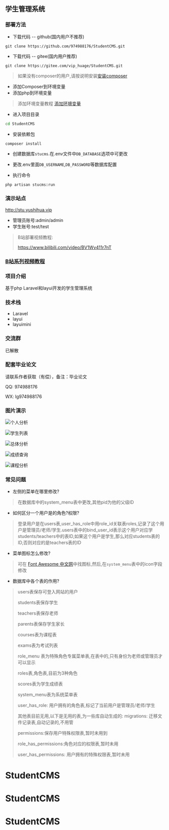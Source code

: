 ## 学生管理系统
### 部署方法

- 下载代码 -- github(国内用户不推荐)
```
git clone https://github.com/974988176/StudentCMS.git
```


- 下载代码 -- gitee(国内用户推荐)
```
git clone https://gitee.com/vip_huage/StudentCMS.git
```

> 如果没有composer的用户,请按说明安装[安装composer](https://www.php.cn/tool/composer/427612.html)

- 添加Composer到环境变量
- 添加php到环境变量

> 添加环境变量教程 [添加环境变量](https://jingyan.baidu.com/article/47a29f24610740c0142399ea.html)

- 进入项目目录
```cmd
cd StudentCMS
```

- 安装依赖包
```
composer install
```


- 创建数据库`stucms`.在.env文件中`DB_DATABASE`选项中可更改

- 更改.env里面`DB_USERNAME`,`DB_PASSWORD`等数据库配置

- 执行命令
```cmd
php artisan stucms:run
```


### 演示站点
http://stu.yushihua.vip

- 管理员账号:admin/admin
- 学生账号:test/test

>
> B站部署视频教程:
>
> https://www.bilibili.com/video/BV1Wv411r7nT
>

### [B站系列视频教程](https://space.bilibili.com/260594621/video)

### 项目介绍
基于php Laravel和layui开发的学生管理系统

### 技术栈
- Laravel
- layui
- layuimini

### 交流群
已解散

### 配套毕业论文
请联系作者获取（有偿），备注：毕业论文

QQ: 974988176

WX: lg974988176


### 图片演示

![个人分析](https://github.com/974988176/StudentCMS/blob/master/screenshots/%E4%B8%AA%E4%BA%BA%E5%88%86%E6%9E%90.jpg?raw=true)


![学生列表](https://github.com/974988176/StudentCMS/blob/master/screenshots/%E5%AD%A6%E7%94%9F%E5%88%97%E8%A1%A8.jpg?raw=true)


![总体分析](https://github.com/974988176/StudentCMS/blob/master/screenshots/%E6%80%BB%E4%BD%93%E5%88%86%E6%9E%90.jpg?raw=true)


![成绩查询](https://github.com/974988176/StudentCMS/blob/master/screenshots/%E6%88%90%E7%BB%A9%E6%9F%A5%E8%AF%A2.jpg?raw=true)


![课程分析](https://github.com/974988176/StudentCMS/blob/master/screenshots/%E8%AF%BE%E7%A8%8B%E5%88%86%E6%9E%90.jpg?raw=true)


### 常见问题

- 左侧的菜单在哪里修改?
> 在数据库中的system_menu表中更改,其他pid为他的父级ID
>

- 如何区分一个用户是的角色?权限?
> 登录用户是在users表,user_has_role中用role_id关联表roles,记录了这个用户是管理员/老师/学生.users表中的bind_user_id表示这个用户对应学students/teachers中的表ID,如果这个用户是学生,那么对应students表的ID,否则对应的是teachers表的ID

- 菜单图标怎么修改?
> 可在 [Font Awesome 中文网](http://www.fontawesome.com.cn/faicons/)中找图标,然后,在`system_menu`表中的icon字段修改
>

- 数据库中各个表的作用?

> users表保存可登入网站的用户
>
> students表保存学生
>
> teachers表保存老师
>
> parents表保存学生家长
>
> courses表为课程表
>
> exams表为考试列表
>
> role_menu 表为特殊角色专属菜单表,在表中的,只有身份为老师或管理员才可以显示
>
> roles表,角色表,目前为3种角色
>
> scores表为学生成绩表
>
> system_menu表为系统菜单表
>
> user_has_role: 用户拥有的角色表,标记了当前用户是管理员/老师/学生
>
> 其他表目前无用,以下是无用的表,为一些库自动生成的:
> migrations: 迁移文件记录表,自动记录的,不用管
>
> permissions:保存用户特殊权限表,暂时未用到
>
> role_has_permissions:角色对应的权限表,暂时未用
>
> user_has_permissions: 用户拥有的特殊权限表,暂时未用

# StudentCMS
# StudentCMS
# StudentCMS
